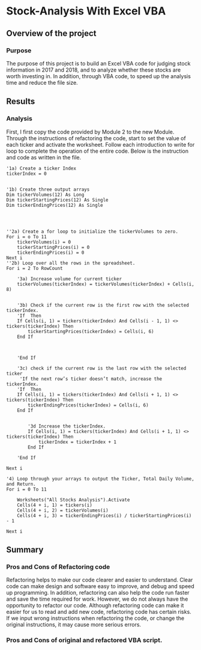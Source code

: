 # Stock-Analysis With Excel VBA
## Overview of the project
### Purpose
The purpose of this project is to build an Excel VBA code for judging stock information in 2017 and 2018, and to analyze whether these stocks are worth investing in. In addition, through VBA code, to speed up the analysis time and reduce the file size.
## Results
### Analysis
First, I first copy the code provided by Module 2 to the new Module. Through the instructions of refactoring the code, start to set the value of each ticker and activate the worksheet. Follow each introduction to write for loop to complete the operation of the entire code. Below is the instruction and code as written in the file.

    '1a) Create a ticker Index
    tickerIndex = 0
    

    '1b) Create three output arrays
    Dim tickerVolumes(12) As Long
    Dim tickerStartingPrices(12) As Single
    Dim tickerEndingPrices(12) As Single
    
    
    
    
    ''2a) Create a for loop to initialize the tickerVolumes to zero.
    For i = o To 11
        tickerVolumes(i) = 0
        tickerStartingPrices(i) = 0
        tickerEndingPrices(i) = 0
    Next i
    ''2b) Loop over all the rows in the spreadsheet.
    For i = 2 To RowCount
    
        '3a) Increase volume for current ticker
        tickerVolumes(tickerIndex) = tickerVolumes(tickerIndex) + Cells(i, 8)
        
        
        '3b) Check if the current row is the first row with the selected tickerIndex.
        'If  Then
        If Cells(i, 1) = tickers(tickerIndex) And Cells(i - 1, 1) <> tickers(tickerIndex) Then
            tickerStartingPrices(tickerIndex) = Cells(i, 6)
        End If
        
            
            
        'End If
        
        '3c) check if the current row is the last row with the selected ticker
         'If the next row’s ticker doesn’t match, increase the tickerIndex.
        'If  Then
        If Cells(i, 1) = tickers(tickerIndex) And Cells(i + 1, 1) <> tickers(tickerIndex) Then
            tickerEndingPrices(tickerIndex) = Cells(i, 6)
        End If
            

            '3d Increase the tickerIndex.
            If Cells(i, 1) = tickers(tickerIndex) And Cells(i + 1, 1) <> tickers(tickerIndex) Then
                tickerIndex = tickerIndex + 1
            End If
            
        'End If
    
    Next i
    
    '4) Loop through your arrays to output the Ticker, Total Daily Volume, and Return.
    For i = 0 To 11
        
        Worksheets("All Stocks Analysis").Activate
        Cells(4 + i, 1) = tickers(i)
        Cells(4 + i, 2) = tickerVolumes(i)
        Cells(4 + i, 3) = tickerEndingPrices(i) / tickerStartingPrices(i) - 1
        
    Next i
    
## Summary 
### Pros and Cons of Refactoring code
Refactoring helps to make our code clearer and easier to understand. Clear code can make design and software easy to improve, and debug and speed up programming. In addition, refactoring can also help the code run faster and save the time required for work. However, we do not always have the opportunity to refactor our code. Although refactoring code can make it easier for us to read and add new code, refactoring code has certain risks. If we input wrong instructions when refactoring the code, or change the original instructions, it may cause more serious errors.
### Pros and Cons of original and refactored VBA script.
